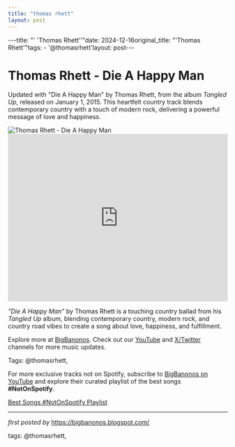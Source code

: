 ```yaml
---
title: "thomas rhett"
layout: post
---
```

---title: "' 'Thomas Rhett''"date: 2024-12-16original_title: "'Thomas Rhett'"tags:  - '@thomasrhett'layout: post---<!-- Title of the Post --><h1 >Thomas Rhett - Die A Happy Man</h1> <!-- Introductory Text --><p >Updated with "Die A Happy Man" by Thomas Rhett, from the album *Tangled Up*, released on January 1, 2015. This heartfelt country track blends contemporary country with a touch of modern rock, delivering a powerful message of love and happiness.</p> <!-- Featured Image --><div > <img src="https://i.ytimg.com/vi/w2CELiObPeQ/maxresdefault.jpg" alt="Thomas Rhett - Die A Happy Man" /></div> <!-- YouTube Video Embed --><div > <iframe width="100%" height="385" src="https://www.youtube.com/embed/w2CELiObPeQ" title="Thomas Rhett - Die A Happy Man" frameborder="0" allow="accelerometer; autoplay; clipboard-write; encrypted-media; gyroscope; picture-in-picture; web-share" referrerpolicy="strict-origin-when-cross-origin" allowfullscreen></iframe></div> <!-- Song Information --><div > <p><em>"Die A Happy Man"</em> by Thomas Rhett is a touching country ballad from his *Tangled Up* album, blending contemporary country, modern rock, and country road vibes to create a song about love, happiness, and fulfillment.</p></div> <!-- Footer Links --><div > <p>Explore more at <a href="https://bigbanonos.blogspot.com/" target="_blank">BigBanonos</a>. Check out our <a href="https://www.youtube.com/@BigBanonos" target="_blank">YouTube</a> and <a href="https://x.com/bigbanonos" target="_blank">X/Twitter</a> channels for more music updates.</p></div> <!-- Tags --><p >Tags: @thomasrhett,</p><!--Subscribe and Playlist Links--><div>    <p>For more exclusive tracks not on Spotify, subscribe to <a href="https://www.youtube.com/@BigBanonos" target="_blank">BigBanonos on YouTube</a> and explore their curated playlist of the best songs <strong>#NotOnSpotify</strong>.</p>    <p><a href="https://www.youtube.com/playlist?list=PLtuNtuTatqI0kFahUCbtbfenC_ET5O_tr" target="_blank">Best Songs #NotOnSpotify Playlist<br /></a></p></div><hr /><p><em>first posted by</em> <a href="https://bigbanonos.blogspot.com/" rel="noopener" target="_new">https://bigbanonos.blogspot.com/</a></p><p>tags: @thomasrhett,</p>